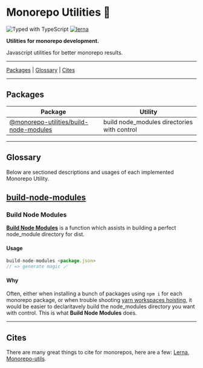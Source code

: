 # Monorepo Utilities 🧱

![Typed with TypeScript](https://flat.badgen.net/badge/icon/Typed?icon=typescript&label&labelColor=blue&color=555555)
[![lerna](https://img.shields.io/badge/maintained%20with-lerna-cc00ff.svg)](https://lerna.js.org/)

**Utilities for monorepo development.**

Javascript utilities for better monorepo results.

---

[Packages](#packages) | [Glossary](#glossary) | [Cites](#cites)

---

## Packages

| Package                                                                | Utility                       |
| ---------------------------------------------------------------------- | ----------------------------- |
| [@monorepo-utilities/build-node-modules](/packages/build-node-modules) | build node_modules directories with control |

---

## Glossary

Below are sectioned descriptions and usages of each implemented Monorepo Utility.

[build-node-modules](#build-node-modules-)
---

### Build Node Modules

**[Build Node Modules](/packages/build-node-modules)** is a function which assists in building a perfect node_module directory for dist.

#### Usage

```javascript
build-node-modules <package.json> 
// => generate magic 🪄
```

#### Why

Often, either when installing a bunch of packages using `npm i` for each monorepo package, or when trouble shooting [yarn workspaces hoisting](https://classic.yarnpkg.com/blog/2018/02/15/nohoist/), it would be easier to declaritavely build the node_modules directory you want with control. This is what **Build Node Modules** does.

---

## Cites

There are many great things to cite for monorepos, here are a few: [Lerna](https://github.com/lerna/lerna), [Monorepo-utils](https://github.com/azu/monorepo-utils). 
